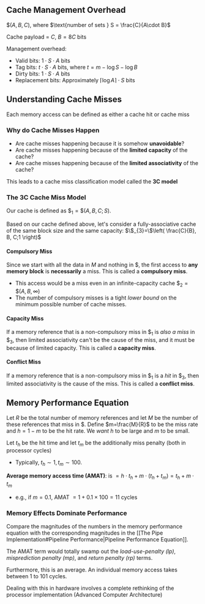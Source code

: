 ## Cache Management Overhead

$\$(A,B,C)$, where $\text{number of sets } S = \frac{C}{A\cdot B}$ 

Cache payload = $C$, $B=8C$ bits

Management overhead:
- Valid bits: $1\cdot S\cdot A\text{ bits}$
- Tag bits: $t\cdot S\cdot A\text{ bits}$, where $t=m-\log S-\log B$
- Dirty bits: $1\cdot S\cdot A\text{ bits}$
- Replacement bits: Approximately $\lceil \log A \rceil\cdot S\text{ bits}$

## Understanding Cache Misses

Each memory access can be defined as either a cache hit or cache miss

### Why do Cache Misses Happen
- Are cache misses happening because it is somehow **unavoidable**?
- Are cache misses happening because of the **limited capacity** of the cache?
- Are cache misses happening because of the **limited associativity** of the cache?

This leads to a cache miss classification model called the **3C model**

### The 3C Cache Miss Model
Our cache is defined as $\$_{1}=\$(A,B,C;S)$.

Based on our cache defined above, let's consider a fully-associative cache of the same block size and the same capacity: $\$_{3}=\$\left( \frac{C}{B}, B, C;1 \right)$

#### Compulsory Miss
Since we start with all the data in $M$ and nothing in $, the first access to **any memory block** is **necessarily** a miss. This is called a **compulsory miss**.
- This access would be a miss even in an infinite-capacity cache $\$_{2}=\$(A,B,\infty)$
- The number of compulsory misses is a tight *lower bound* on the minimum possible number of cache misses.

#### Capacity Miss
If a memory reference that is a non-compulsory miss in $\$_{1}$ is *also a miss* in $\$_{3}$, then limited associativity can't be the cause of the miss, and it must be because of limited capacity. This is called a **capacity miss**.

#### Conflict Miss
If a memory reference that is a non-compulsory miss in $\$_{1}$ is a *hit* in $\$_{3}$, then limited associativity is the cause of the miss. This is called a **conflict miss**.

## Memory Performance Equation
Let $R$ be the total number of memory references and let $M$ be the number of these references that miss in $. Define $m=\frac{M}{R}$ to be the miss rate and $h=1-m$ to be the hit rate. We *want* $h$ to be large and $m$ to be small.

Let $t_{h}$ be the hit time and let $t_m$ be the additionally miss penalty (both in processor cycles)
- Typically, $t_{h}\sim 1, t_{m}\sim 100$. 

**Average memory access time (AMAT)**: is $=h\cdot t_{h}+m\cdot(t_{h}+t_{m})=t_{h}+m\cdot t_{m}$
- e.g., if $m=0.1$, AMAT $=1+0.1\times 100=11$ cycles

### Memory Effects Dominate Performance
Compare the magnitudes of the numbers in the memory performance equation with the corresponding magnitudes in the [[The Pipe Implementation#Pipeline Performance|Pipeline Performance Equation]].

The AMAT term would totally swamp out the *load-use-penalty (lp)*, *misprediction penalty (mp)*, and *return penalty (rp)* terms.

Furthermore, this is an average. An individual memory access takes between 1 to 101 cycles.

Dealing with this in hardware involves a complete rethinking of the processor implementation (Advanced Computer Architecture)
